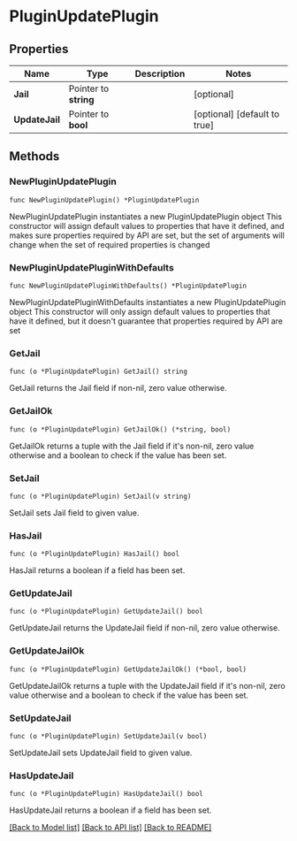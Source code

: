 # PluginUpdatePlugin

## Properties

Name | Type | Description | Notes
------------ | ------------- | ------------- | -------------
**Jail** | Pointer to **string** |  | [optional] 
**UpdateJail** | Pointer to **bool** |  | [optional] [default to true]

## Methods

### NewPluginUpdatePlugin

`func NewPluginUpdatePlugin() *PluginUpdatePlugin`

NewPluginUpdatePlugin instantiates a new PluginUpdatePlugin object
This constructor will assign default values to properties that have it defined,
and makes sure properties required by API are set, but the set of arguments
will change when the set of required properties is changed

### NewPluginUpdatePluginWithDefaults

`func NewPluginUpdatePluginWithDefaults() *PluginUpdatePlugin`

NewPluginUpdatePluginWithDefaults instantiates a new PluginUpdatePlugin object
This constructor will only assign default values to properties that have it defined,
but it doesn't guarantee that properties required by API are set

### GetJail

`func (o *PluginUpdatePlugin) GetJail() string`

GetJail returns the Jail field if non-nil, zero value otherwise.

### GetJailOk

`func (o *PluginUpdatePlugin) GetJailOk() (*string, bool)`

GetJailOk returns a tuple with the Jail field if it's non-nil, zero value otherwise
and a boolean to check if the value has been set.

### SetJail

`func (o *PluginUpdatePlugin) SetJail(v string)`

SetJail sets Jail field to given value.

### HasJail

`func (o *PluginUpdatePlugin) HasJail() bool`

HasJail returns a boolean if a field has been set.

### GetUpdateJail

`func (o *PluginUpdatePlugin) GetUpdateJail() bool`

GetUpdateJail returns the UpdateJail field if non-nil, zero value otherwise.

### GetUpdateJailOk

`func (o *PluginUpdatePlugin) GetUpdateJailOk() (*bool, bool)`

GetUpdateJailOk returns a tuple with the UpdateJail field if it's non-nil, zero value otherwise
and a boolean to check if the value has been set.

### SetUpdateJail

`func (o *PluginUpdatePlugin) SetUpdateJail(v bool)`

SetUpdateJail sets UpdateJail field to given value.

### HasUpdateJail

`func (o *PluginUpdatePlugin) HasUpdateJail() bool`

HasUpdateJail returns a boolean if a field has been set.


[[Back to Model list]](../README.md#documentation-for-models) [[Back to API list]](../README.md#documentation-for-api-endpoints) [[Back to README]](../README.md)


